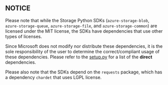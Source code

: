 ## NOTICE

Please note that while the Storage Python SDKs (`azure-storage-blob`, `azure-storage-queue`, `azure-storage-file`, and `azure-storage-common`)
are licensed under the MIT license, the SDKs have dependencies that use other types of licenses.

Since Microsoft does not modify nor distribute these dependencies, it is the sole responsibility of the user to determine the correct/compliant usage of these dependencies. Please refer to the 
[setup.py](./azure-storage-common/setup.py#L73) for a list of the **direct** dependencies.

Please also note that the SDKs depend on the `requests` package, which has a dependency `chardet` that uses LGPL license.
 